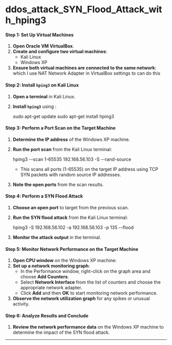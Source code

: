 # ddos_attack_SYN_Flood_Attack_with_hping3

#### Step 1: Set Up Virtual Machines
1. **Open Oracle VM VirtualBox**.
2. **Create and configure two virtual machines**:
   - Kali Linux
   - Windows XP
3. **Ensure both virtual machines are connected to the same network**:
   which I use NAT Network Adapter in VirtualBox settings to can do this

#### Step 2: Install `hping3` on Kali Linux
1. **Open a terminal** in Kali Linux.
2. **Install `hping3`**  using :

   sudo apt-get update
   sudo apt-get install hping3
 

#### Step 3: Perform a Port Scan on the Target Machine
1. **Determine the IP address** of the Windows XP machine.
2. **Run the port scan** from the Kali Linux terminal:
  
   hping3 --scan 1-65535 192.168.56.103 -S --rand-source
  
   - This scans all ports (1-65535) on the target IP address using TCP SYN packets with random source IP addresses.
3. **Note the open ports** from the scan results.

#### Step 4: Perform a SYN Flood Attack
1. **Choose an open port** to target from the previous scan.
2. **Run the SYN flood attack** from the Kali Linux terminal:
  
   hping3 -S 192.168.56.102 -a 192.168.56.103 -p 135 --flood

3. **Monitor the attack output** in the terminal.

#### Step 5: Monitor Network Performance on the Target Machine
1. **Open CPU window** on the Windows XP machine:
2. **Set up a network monitoring graph**:
   - In the Performance window, right-click on the graph area and choose **Add Counters**.
   - Select **Network Interface** from the list of counters and choose the appropriate network adapter.
   - Click **Add** and then **OK** to start monitoring network performance.
3. **Observe the network utilization graph** for any spikes or unusual activity.

#### Step 6: Analyze Results and Conclude
1. **Review the network performance data** on the Windows XP machine to determine the impact of the SYN flood attack.





---
